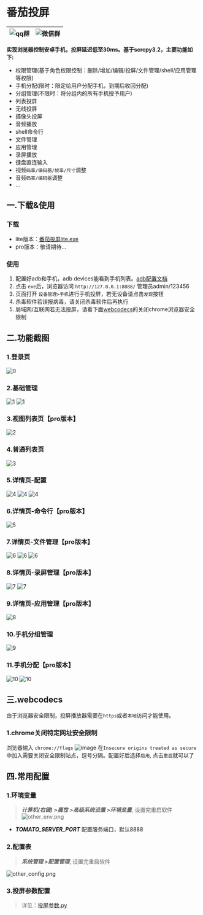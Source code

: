 # 番茄投屏
|![qq群](asset/qq_code.png)|![微信群](asset/qr_code.png)|
|---------------------------|----------------------------------|

  
**实现浏览器控制安卓手机，投屏延迟低至30ms。基于scrcpy3.2，主要功能如下:**
- 权限管理(基于角色权限控制：删除/增加/编辑/投屏/文件管理/shell/应用管理等权限)
- 手机分配(限时：限定给用户分配手机，到期后收回分配)
- 分组管理(不限时：将分组内的所有手机授予用户)
- 列表投屏
- 无线投屏
- 摄像头投屏
- 音频播放
- shell命令行
- 文件管理
- 应用管理
- 录屏播放
- 键盘直连输入
- 视频`码率/编码器/帧率/尺寸`调整
- 音频`码率/编码器`调整
- ...

## 一.下载&使用
### 下载
- lite版本：[番茄投屏lite.exe](../../releases/latest)
- pro版本：敬请期待...

### 使用
1. 配置好adb和手机，adb devices能看到手机列表。[adb配置文档](docs%2Fadb%2Fadb%E6%96%87%E6%A1%A3.md)
2. 点击 `exe`后，浏览器访问 `http://127.0.0.1:8888/` 管理员admin/123456
3. 页面打开 `设备管理>手机`进行手机投屏，若无设备请点击`发现`按钮
4. 杀毒软件若误报病毒，请关闭杀毒软件后再执行
5. 局域网/互联网若无法投屏，请看下面[webcodecs](#%E4%B8%89webcodecs)的关闭chrome浏览器安全限制

## 二.功能截图
### 1.登录页
![0](asset/0.png)
### 2.基础管理
![1](asset/1.png)
![1](asset/1-1.png)
### 3.视图列表页【pro版本】
![2](asset/2.png)
### 4.普通列表页
![3](asset/3.png)
### 5.详情页-配置
![4](asset/4.png)
![4](asset/4-1.png)
![4](asset/4-2.png)
### 6.详情页-命令行【pro版本】
![5](asset/5.png)
### 7.详情页-文件管理【pro版本】
![6](asset/6.png)
![6](asset/6-1.png)
![6](asset/6-2.png)
### 8.详情页-录屏管理【pro版本】
![7](asset/7.png)
![7](asset/7-1.png)
### 9.详情页-应用管理【pro版本】
![8](asset/8.png)
### 10.手机分组管理
![9](asset/9.png)
### 11.手机分配【pro版本】
![10](asset/10.png)
![10](asset/10-1.png)



## 三.webcodecs
由于浏览器安全限制，投屏播放器需要在`https`或者`本地`访问才能使用。  
### 1.chrome关闭特定网址安全限制
浏览器输入 `chrome://flags`
![image](asset/chrome.png)
在`Insecure origins treated as secure`中加入需要关闭安全限制站点，逗号分隔。配置好后选择`启用`, 点击`重启`就可以了

## 四.常用配置
### 1.环境变量
> ***计算机(右键) >属性 >高级系统设置 >环境变量***,  设置完重启软件
![other_env.png](asset%2Fother_env.png)
- ***TOMATO_SERVER_PORT*** 配置服务端口，默认8888  
### 2.配置表
> ***系统管理 >配置管理***, 设置完重启软件
> 
![other_config.png](asset%2Fother_config.png)
### 3.投屏参数配置
> 详见：[投屏参数.py](%E6%8A%95%E5%B1%8F%E5%8F%82%E6%95%B0.py)
